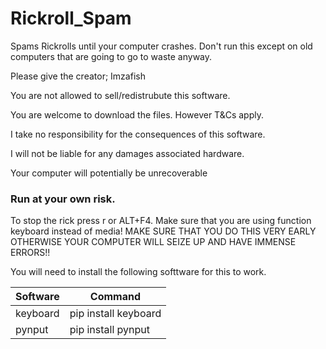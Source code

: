 # Rickroll_Spam
Spams Rickrolls until your computer crashes. Don't run this except on old computers that are going to go to waste anyway.

Please give the creator; Imzafish

You are not allowed to sell/redistrubute this software.

You are welcome to download the files. However T&Cs apply.

I take no responsibility for the consequences of this software.

I will not be liable for any damages associated hardware.

Your computer will potentially be unrecoverable
### Run at your own risk.

To stop the rick press r or ALT+F4. Make sure that you are using function keyboard instead of media! MAKE SURE THAT YOU DO THIS VERY EARLY OTHERWISE YOUR COMPUTER WILL SEIZE UP AND HAVE IMMENSE ERRORS!!

You will need to install the following softtware for this to work.

|Software   | Command             |
|-----------|---------------------|
|keyboard   |pip install keyboard |
| pynput    |pip install pynput   |
